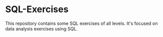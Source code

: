 # SQL-Exercises
This repository contains some SQL exercises of all levels. It's focused on data analysis exercises using SQL.
